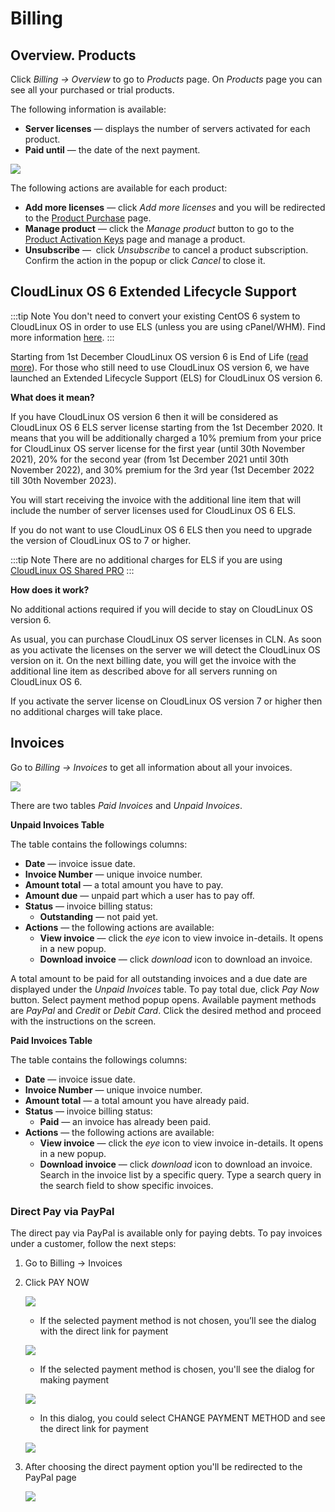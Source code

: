 # Billing

## Overview. Products


Click _Billing → Overview_ to go to _Products_ page. On _Products_ page you can see all your purchased or trial products.

The following information is available:

* **Server licenses** — displays the number of servers activated for each product.
* **Paid until** — the date of the next payment.

![](/images/cln/billing/billing_zoom70.webp)

The following actions are available for each product:

* **Add more licenses** — click _Add more licenses_ and you will be redirected to the [Product Purchase](/cln/purchase/#purchase) page.
* **Manage product** — click the _Manage product_ button to go to the [Product Activation Keys](/cln/dashboard/#dashboard) page and manage a product.
* **Unsubscribe** —  click _Unsubscribe_ to cancel a product subscription. Confirm the action in the popup or click _Cancel_ to close it.

## CloudLinux OS 6 Extended Lifecycle Support

:::tip Note
You don't need to convert your existing CentOS 6 system to CloudLinux OS in order to use ELS (unless you are using cPanel/WHM). Find more information [here](https://www.cloudlinux.com/extended-lifecycle).
:::

Starting from 1st December CloudLinux OS version 6 is End of Life ([read more](https://www.cloudlinux.com/extended-support-cloudlinux-os-6)). For those who still need to use CloudLinux OS version 6, we have launched an Extended Lifecycle Support (ELS) for CloudLinux OS version 6.

**What does it mean?**

If you have CloudLinux OS version 6 then it will be considered as CloudLinux OS 6 ELS server license starting from the 1st December 2020. It means that you will be additionally charged a 10% premium from your price for CloudLinux OS server license for the first year (until 30th November 2021), 20% for the second year (from 1st December 2021 until 30th November 2022), and 30% premium for the 3rd year (1st December 2022 till 30th November 2023).

You will start receiving the invoice with the additional line item that will include the number of server licenses used for CloudLinux OS 6 ELS.

If you do not want to use CloudLinux OS 6 ELS then you need to upgrade the version of CloudLinux OS to 7 or higher.

:::tip Note
There are no additional charges for ELS if you are using [CloudLinux OS Shared PRO](https://www.cloudlinux.com/cloudlinux-os-plus)
:::

**How does it work?**

No additional actions required if you will decide to stay on CloudLinux OS version 6.

As usual, you can purchase CloudLinux OS server licenses in CLN. As soon as you activate the licenses on the server we will detect the CloudLinux OS version on it. On the next billing date, you will get the invoice with the additional line item as described above for all servers running on CloudLinux OS 6.

If you activate the server license on CloudLinux OS version 7 or higher then no additional charges will take place.

## Invoices

Go to _Billing → Invoices_ to get all information about all your invoices.

![](/images/cln/billing/billinginvoices_zoom70.webp)

There are two tables _Paid Invoices_ and _Unpaid Invoices_.

**Unpaid Invoices Table**

The table contains the followings columns:

* **Date** — invoice issue date.
* **Invoice Number** — unique invoice number.
* **Amount total** — a total amount you have to pay.
* **Amount due** — unpaid part which a user has to pay off.
* **Status** — invoice billing status:
  * **Outstanding** — not paid yet.
* **Actions** — the following actions are available:
  * **View invoice** — click the _eye_ icon to view invoice in-details. It opens in a new popup.
  * **Download invoice** — click _download_ icon to download an invoice.

A total amount to be paid for all outstanding invoices and a due date are displayed under the _Unpaid Invoices_ table. To pay total due, click _Pay Now_ button. Select payment method popup opens. Available payment methods are _PayPal_ and _Credit_ or _Debit Card_. Click the desired method and proceed with the instructions on the screen.

**Paid Invoices Table**

The table contains the followings columns:

* **Date** — invoice issue date.
* **Invoice Number** — unique invoice number.
* **Amount total** — a total amount you have already paid.
* **Status** — invoice billing status:
  * **Paid** — an invoice has already been paid.
* **Actions** — the following actions are available:
  * **View invoice** — click the _eye_ icon to view invoice in-details. It opens in a new popup.
  * **Download invoice** — click _download_ icon to download an invoice.
Search in the invoice list by a specific query. Type a search query in the search field to show specific invoices.

### Direct Pay via PayPal

The direct pay via PayPal is available only for paying debts.
To pay invoices under a customer, follow the next steps:

1. Go to Billing → Invoices

2. Click PAY NOW
   
    ![](/images/cln/billing/clnpaynowbtn_zoom50.webp)

     * If the selected payment method is not chosen, you’ll see the dialog with the direct link for payment

      ![](/images/cln/billing/clnselectpaymentmethod_zoom60.webp)

     * If the selected payment method is chosen, you'll see the dialog for making payment
  
      ![](/images/cln/billing/clnpaymentconfirmation_zoom60.webp)

     * In this dialog, you could select CHANGE PAYMENT METHOD and see the direct link for payment

      ![](/images/cln/billing/clnselectpaymentmethod2_zoom60.webp)

3. After choosing the direct payment option you'll be redirected to the PayPal page

    ![](/images/cln/billing/clncloudlinuxpaypal_zoom60.webp)
	
